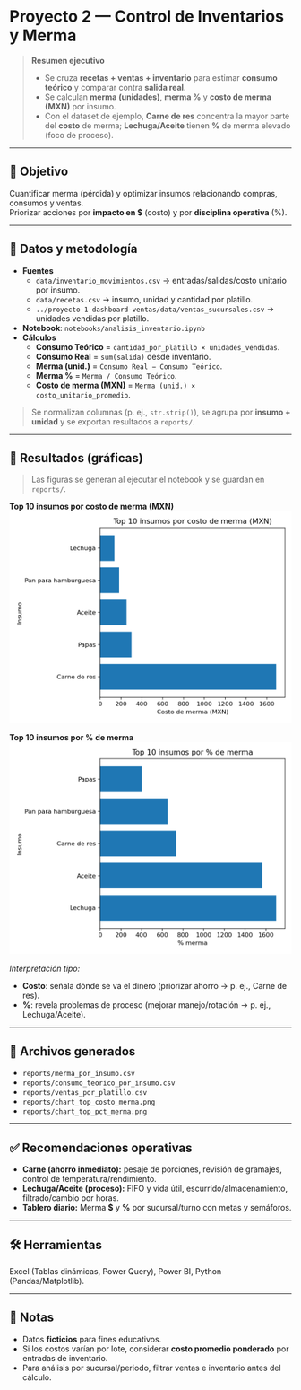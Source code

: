 # Proyecto 2 — Control de Inventarios y Merma

> **Resumen ejecutivo**
> - Se cruza **recetas + ventas + inventario** para estimar **consumo teórico** y comparar contra **salida real**.
> - Se calculan **merma (unidades)**, **merma %** y **costo de merma (MXN)** por insumo.
> - Con el dataset de ejemplo, **Carne de res** concentra la mayor parte del **costo** de merma; **Lechuga/Aceite** tienen **%** de merma elevado (foco de proceso).

---

## 🎯 Objetivo
Cuantificar merma (pérdida) y optimizar insumos relacionando compras, consumos y ventas.  
Priorizar acciones por **impacto en $** (costo) y por **disciplina operativa** (%).

---

## 🧪 Datos y metodología
- **Fuentes**
  - `data/inventario_movimientos.csv` → entradas/salidas/costo unitario por insumo.
  - `data/recetas.csv` → insumo, unidad y cantidad por platillo.
  - `../proyecto-1-dashboard-ventas/data/ventas_sucursales.csv` → unidades vendidas por platillo.
- **Notebook**: `notebooks/analisis_inventario.ipynb`
- **Cálculos**
  - **Consumo Teórico** = `cantidad_por_platillo × unidades_vendidas`.
  - **Consumo Real** = `sum(salida)` desde inventario.
  - **Merma (unid.)** = `Consumo Real − Consumo Teórico`.
  - **Merma %** = `Merma / Consumo Teórico`.
  - **Costo de merma (MXN)** = `Merma (unid.) × costo_unitario_promedio`.

> Se normalizan columnas (p. ej., `str.strip()`), se agrupa por **insumo + unidad** y se exportan resultados a `reports/`.

---

## 🧾 Resultados (gráficas)
> Las figuras se generan al ejecutar el notebook y se guardan en `reports/`.

**Top 10 insumos por costo de merma (MXN)**
![Top costo de merma](reports/chart_top_costo_merma.png)

**Top 10 insumos por % de merma**
![Top % de merma](reports/chart_top_pct_merma.png)

*Interpretación tipo:*  
- **Costo**: señala dónde se va el dinero (priorizar ahorro → p. ej., Carne de res).  
- **%**: revela problemas de proceso (mejorar manejo/rotación → p. ej., Lechuga/Aceite).

---

## 📂 Archivos generados
- `reports/merma_por_insumo.csv`  
- `reports/consumo_teorico_por_insumo.csv`  
- `reports/ventas_por_platillo.csv`  
- `reports/chart_top_costo_merma.png`  
- `reports/chart_top_pct_merma.png`

---

## ✅ Recomendaciones operativas
- **Carne (ahorro inmediato):** pesaje de porciones, revisión de gramajes, control de temperatura/rendimiento.  
- **Lechuga/Aceite (proceso):** FIFO y vida útil, escurrido/almacenamiento, filtrado/cambio por horas.  
- **Tablero diario:** Merma **$** y **%** por sucursal/turno con metas y semáforos.

---

## 🛠 Herramientas
Excel (Tablas dinámicas, Power Query), Power BI, Python (Pandas/Matplotlib).

---

## 📝 Notas
- Datos **ficticios** para fines educativos.  
- Si los costos varían por lote, considerar **costo promedio ponderado** por entradas de inventario.  
- Para análisis por sucursal/periodo, filtrar ventas e inventario antes del cálculo.
